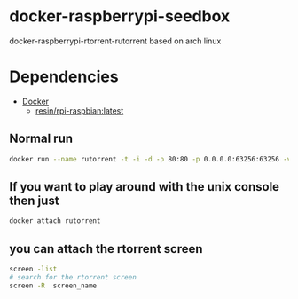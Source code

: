 docker-raspberrypi-seedbox
==========================

docker-raspberrypi-rtorrent-rutorrent based on arch linux

# Dependencies
- [Docker](https://www.docker.com/)  
	- [resin/rpi-raspbian:latest](http://resin.io/blog/docker-on-raspberry-pi-in-4-simple-steps/)  

## Normal run 

```bash
docker run --name rutorrent -t -i -d -p 80:80 -p 0.0.0.0:63256:63256 -v `pwd`/mounted:/root/mounted rutorrent_image /bin/bash
```

## If you want to play around with the unix console then just 
```bash
docker attach rutorrent
```

## you can attach the rtorrent screen

 ```bash
screen -list
# search for the rtorrent screen 
screen -R  screen_name
```




